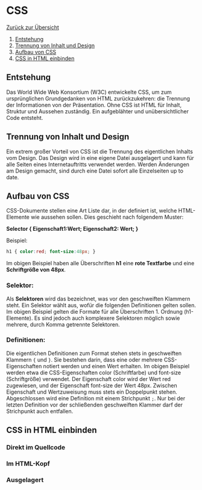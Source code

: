 # CSS

[Zurück zur Übersicht](../README.md)

1.  [Entstehung](#entstehung)
2.  [Trennung von Inhalt und Design](#trennung-von-inhalt-und-design)
3.  [Aufbau von CSS](#aufbau-von-css)
4.  [CSS in HTML einbinden](#css-in-html-einbinden)

## Entstehung
Das World Wide Web Konsortium (W3C) entwickelte CSS, um zum ursprünglichen
Grundgedanken von HTML zurückzukehren: die Trennung der Informationen von der
Präsentation. Ohne CSS ist HTML für Inhalt, Struktur und Aussehen zuständig. Ein
aufgeblähter und unübersichtlicher Code entsteht.

## Trennung von Inhalt und Design
Ein extrem großer Vorteil von CSS ist die Trennung des eigentlichen Inhalts vom
Design. Das Design wird in eine eigene Datei ausgelagert und kann für alle Seiten
eines Internetauftritts verwendet werden. Werden Änderungen am Design gemacht,
sind durch eine Datei sofort alle Einzelseiten up to date.

## Aufbau von CSS
CSS-Dokumente stellen eine Art Liste dar, in der definiert ist, welche HTML-Elemente wie aussehen sollen.
Dies geschieht nach folgendem Muster:

**Selector { Eigenschaft1:Wert; Eigenschaft2: Wert; }**

Beispiel:

````css
h1 { color:red; font-size:48px; }
````
Im obigen Beispiel haben alle Überschriften **h1** eine **rote Textfarbe** und eine **Schriftgröße von 48px**.

### Selektor:

Als **Selektoren** wird das bezeichnet, was vor den geschweiften Klammern steht. Ein
Selektor wählt aus, wofür die folgenden Definitionen gelten sollen. Im obigen Beispiel
gelten die Formate für alle Überschriften 1. Ordnung (h1-Elemente). Es sind jedoch
auch komplexere Selektoren möglich sowie mehrere, durch Komma getrennte
Selektoren.

### Definitionen:

Die eigentlichen Definitionen zum Format stehen stets in geschweiften Klammern
``{`` und ``}``. Sie bestehen darin, dass eine oder mehrere CSS-Eigenschaften notiert
werden und einen Wert erhalten. Im obigen Beispiel werden etwa die CSS-Eigenschaften
color (Schriftfarbe) und font-size (Schriftgröße) verwendet. Der
Eigenschaft color wird der Wert red zugewiesen, und der Eigenschaft font-size der Wert
48px. Zwischen Eigenschaft und Wertzuweisung muss stets ein Doppelpunkt stehen.
Abgeschlossen wird eine Definition mit einem Strichpunkt ``;``. Nur bei der letzten
Definition vor der schließenden geschweiften Klammer darf der Strichpunkt auch
entfallen.

##  CSS in HTML einbinden

### Direkt im Quellcode

### Im HTML-Kopf

### Ausgelagert